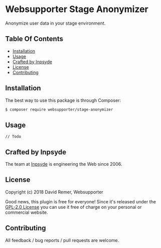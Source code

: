 # Websupporter Stage Anonymizer

Anonymize user data in your stage environment.

## Table Of Contents

* [Installation](#installation)
* [Usage](#usage)
* [Crafted by Inpsyde](#crafted-by-inpsyde)
* [License](#license)
* [Contributing](#contributing)

## Installation

The best way to use this package is through Composer:

```BASH
$ composer require websupporter/stage-anonymizer
```

## Usage

`// Todo`

## Crafted by Inpsyde

The team at [Inpsyde](http://inpsyde.com) is engineering the Web since 2006.

## License

Copyright (c) 2018 David Remer, Websupporter

Good news, this plugin is free for everyone! Since it's released under the [GPL-2.0 License](LICENSE) you can use it free of charge on your personal or commercial website.

## Contributing

All feedback / bug reports / pull requests are welcome.